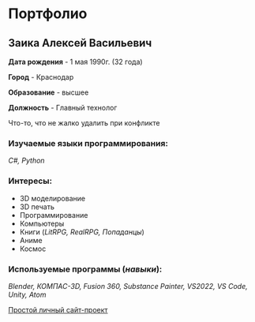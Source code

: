 # Портфолио

## Заика Алексей Васильевич

**Дата рождения** - 1 мая 1990г. (32 года)

**Город** - Краснодар

**Образование** - высшее

**Должность** - Главный технолог

Что-то, что не жалко удалить при конфликте

### Изучаемые языки программирования:

*С#, Python*

### Интересы:

* 3D моделирование 
* 3D печать
* Программирование
* Компьютеры
* Книги (*LitRPG, RealRPG, Попаданцы*)
* Аниме
* Космос

### Используемые программы (***навыки***):

*Blender, КОМПАС-3D, Fusion 360, Substance Painter, VS2022, VS Code, Unity, Atom*

[Простой личный сайт-проект](https://zandrex.pythonanywhere.com/)